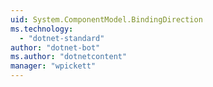 ```yaml
---
uid: System.ComponentModel.BindingDirection
ms.technology: 
  - "dotnet-standard"
author: "dotnet-bot"
ms.author: "dotnetcontent"
manager: "wpickett"
---
```

